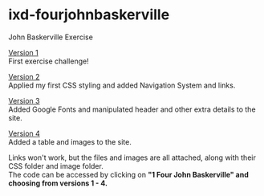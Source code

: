 # ixd-fourjohnbaskerville
John Baskerville Exercise

<a href="https://emmamoodyixd.github.io/ixd-fourjohnbaskerville/1_four_john_baskerville-first_version.html" target="_blank" title="Four John Baskerville - First Version">Version 1 </a><br>
First exercise challenge!


<a href="https://emmamoodyixd.github.io/ixd-fourjohnbaskerville/1 Four John Baskerville - Second Version.html" target="_blank" title="Four John Baskerville - Second Version">Version 2 </a><br>
Applied my first CSS styling and added Navigation System and links.


<a href="https://emmamoodyixd.github.io/ixd-fourjohnbaskerville/1 Four John Baskerville - Third Version.html" target="_blank" title="Four John Baskerville - Third Version">Version 3 </a><br>
Added Google Fonts and manipulated header and other extra details to the site.


<a href="https://emmamoodyixd.github.io/ixd-fourjohnbaskerville/1 Four John Baskerville - Fourth Version.html" target="_blank" title="Four John Baskerville - Fourth Version">Version 4 </a><br>
Added a table and images to the site.


Links won't work, but the files and images are all attached, along with their CSS folder and image folder.<br>
The code can be accessed by clicking on <b>"1 Four John Baskerville"<b> and choosing from versions 1 - 4.
